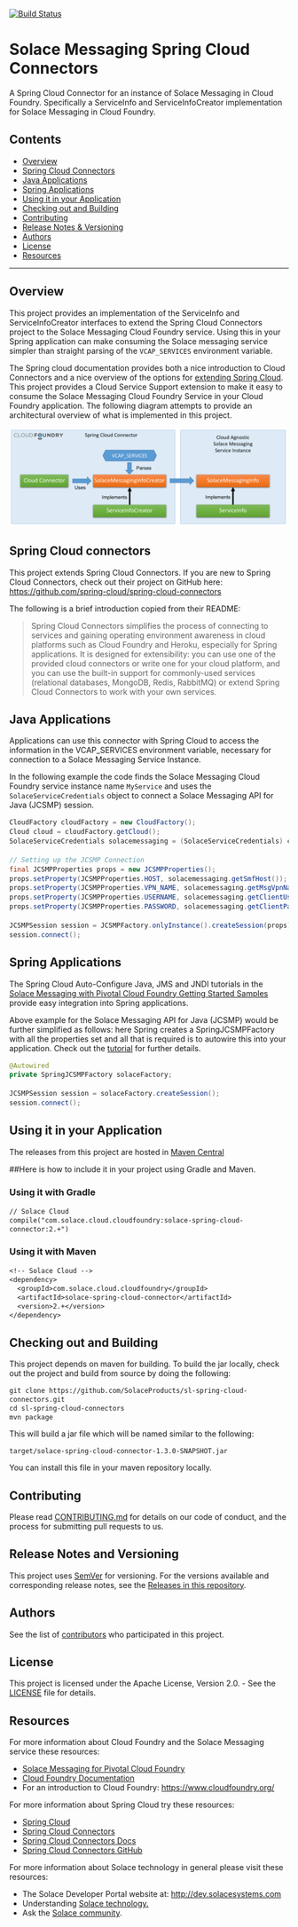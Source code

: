 [![Build Status](https://travis-ci.org/SolaceProducts/sl-spring-cloud-connectors.svg?branch=master)](https://travis-ci.org/SolaceProducts/sl-spring-cloud-connectors)

# Solace Messaging Spring Cloud Connectors

A Spring Cloud Connector for an instance of Solace Messaging in Cloud Foundry. Specifically a ServiceInfo and ServiceInfoCreator implementation for Solace Messaging in Cloud Foundry.

## Contents

* [Overview](#overview)
* [Spring Cloud Connectors](#spring-cloud-connectors)
* [Java Applications](#java-applications)
* [Spring Applications](#spring-applications)
* [Using it in your Application](#using-it-in-your-application)
* [Checking out and Building](#checking-out-and-building)
* [Contributing](#contributing)
* [Release Notes & Versioning](#release-notes-and-versioning)
* [Authors](#authors)
* [License](#license)
* [Resources](#resources)


---

## Overview

This project provides an implementation of the ServiceInfo and ServiceInfoCreator interfaces to extend the Spring Cloud Connectors project to the Solace Messaging Cloud Foundry service. Using this in your Spring application can make consuming the Solace messaging service simpler than straight parsing of the `VCAP_SERVICES` environment variable.

The Spring cloud documentation provides both a nice introduction to Cloud Connectors and a nice overview of the options for [extending Spring Cloud](http://cloud.spring.io/spring-cloud-connectors/spring-cloud-connectors.html#_extending_spring_cloud_connectors). This project provides a Cloud Service Support extension to make it easy to consume the Solace Messaging Cloud Foundry Service in your Cloud Foundry application. The following diagram attempts to provide an architectural overview of what is implemented in this project.

![Architecture](resources/Architecture.png)

## Spring Cloud connectors

This project extends Spring Cloud Connectors. If you are new to Spring Cloud Connectors, check out their project on GitHub here: https://github.com/spring-cloud/spring-cloud-connectors

The following is a brief introduction copied from their README:

>Spring Cloud Connectors simplifies the process of connecting to services and gaining operating environment awareness in cloud platforms such as Cloud Foundry and Heroku, especially for Spring applications. It is designed for extensibility: you can use one of the provided cloud connectors or write one for your cloud platform, and you can use the built-in support for commonly-used services (relational databases, MongoDB, Redis, RabbitMQ) or extend Spring Cloud Connectors to work with your own services.

## Java Applications

Applications can use this connector with Spring Cloud to access the information in the VCAP_SERVICES environment variable, necessary for connection to a Solace Messaging Service Instance.

In the following example the code finds the Solace Messaging Cloud Foundry service instance name `MyService` and uses the `SolaceServiceCredentials` object to connect a Solace Messaging API for Java (JCSMP) session.

```java
CloudFactory cloudFactory = new CloudFactory();
Cloud cloud = cloudFactory.getCloud();
SolaceServiceCredentials solacemessaging = (SolaceServiceCredentials) cloud.getServiceInfo("MyService");

// Setting up the JCSMP Connection
final JCSMPProperties props = new JCSMPProperties();
props.setProperty(JCSMPProperties.HOST, solacemessaging.getSmfHost());
props.setProperty(JCSMPProperties.VPN_NAME, solacemessaging.getMsgVpnName());
props.setProperty(JCSMPProperties.USERNAME, solacemessaging.getClientUsername());
props.setProperty(JCSMPProperties.PASSWORD, solacemessaging.getClientPassword());

JCSMPSession session = JCSMPFactory.onlyInstance().createSession(props);
session.connect();
```

## Spring Applications

The Spring Cloud Auto-Configure Java, JMS and JNDI tutorials in the [Solace Messaging with Pivotal Cloud Foundry Getting Started Samples](https://solacesamples.github.io/solace-samples-cloudfoundry-java/) provide easy integration into Spring applications.

Above example for the Solace Messaging API for Java (JCSMP) would be further simplified as follows: here Spring creates a SpringJCSMPFactory with all the properties set and all that is required is to autowire this into your application. Check out the [tutorial](https://solacesamples.github.io/solace-samples-cloudfoundry-java/spring-cloud-autoconf-java/) for further details.

```java
@Autowired
private SpringJCSMPFactory solaceFactory;

JCSMPSession session = solaceFactory.createSession();
session.connect();
```

## Using it in your Application

The releases from this project are hosted in [Maven Central](http://search.maven.org/#search%7Cgav%7C1%7Cg%3A%22com.solace.cloud.cloudfoundry%22%20AND%20a%3A%22solace-spring-cloud-connector%22)

##Here is how to include it in your project using Gradle and Maven.

### Using it with Gradle

```
// Solace Cloud
compile("com.solace.cloud.cloudfoundry:solace-spring-cloud-connector:2.+")
```

### Using it with Maven

```
<!-- Solace Cloud -->
<dependency>
  <groupId>com.solace.cloud.cloudfoundry</groupId>
  <artifactId>solace-spring-cloud-connector</artifactId>
  <version>2.+</version>
</dependency>
```

## Checking out and Building

This project depends on maven for building. To build the jar locally, check out the project and build from source by doing the following:

    git clone https://github.com/SolaceProducts/sl-spring-cloud-connectors.git
    cd sl-spring-cloud-connectors
    mvn package

This will build a jar file which will be named similar to the following:

```
target/solace-spring-cloud-connector-1.3.0-SNAPSHOT.jar
```

You can install this file in your maven repository locally.

## Contributing

Please read [CONTRIBUTING.md](CONTRIBUTING.md) for details on our code of conduct, and the process for submitting pull requests to us.

## Release Notes and Versioning

This project uses [SemVer](http://semver.org/) for versioning. For the versions available and corresponding release notes, see the [Releases in this repository](https://github.com/SolaceProducts/sl-spring-cloud-connectors/releases). 

## Authors

See the list of [contributors](https://github.com/SolaceProducts/sl-spring-cloud-connectors/contributors) who participated in this project.

## License

This project is licensed under the Apache License, Version 2.0. - See the [LICENSE](LICENSE) file for details.

## Resources

For more information about Cloud Foundry and the Solace Messaging service these resources:
- [Solace Messaging for Pivotal Cloud Foundry](http://docs.pivotal.io/solace-messaging/)
- [Cloud Foundry Documentation](http://docs.cloudfoundry.org/)
- For an introduction to Cloud Foundry: https://www.cloudfoundry.org/

For more information about Spring Cloud try these resources:
- [Spring Cloud](http://projects.spring.io/spring-cloud/)
- [Spring Cloud Connectors](http://cloud.spring.io/spring-cloud-connectors/)
- [Spring Cloud Connectors Docs](http://cloud.spring.io/spring-cloud-connectors/spring-cloud-connectors.html)
- [Spring Cloud Connectors GitHub](https://github.com/spring-cloud/spring-cloud-connectors)

For more information about Solace technology in general please visit these resources:

- The Solace Developer Portal website at: http://dev.solacesystems.com
- Understanding [Solace technology.](http://dev.solacesystems.com/tech/)
- Ask the [Solace community](http://dev.solacesystems.com/community/).
